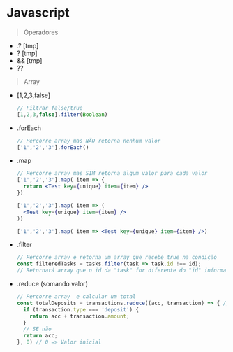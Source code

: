 # Javascript

> Operadores  

- .? [tmp]
- ? [tmp]
- && [tmp]
- ??

> Array  

- [1,2,3,false]
  ```jsx
  // Filtrar false/true
  [1,2,3,false].filter(Boolean)
  ```

- .forEach
  ```jsx
  // Percorre array mas NÃO retorna nenhum valor
  ['1','2','3'].forEach()
  ```

- .map
  ```jsx
  // Percorre array mas SIM retorna algum valor para cada valor
  ['1','2','3'].map( item => {
    return <Test key={unique} item={item} />
  })
  ```
  ```jsx
  ['1','2','3'].map( item => (
    <Test key={unique} item={item} />
  ))
  ```
  ```jsx
  ['1','2','3'].map( item => <Test key={unique} item={item} />)
  ```

- .filter
  ```jsx
  // Percorre array e retorna um array que recebe true na condição
  const filteredTasks = tasks.filter(task => task.id !== id);
  // Retornará array que o id da "task" for diferente do "id" informado 
  ```

- .reduce (somando valor)
  ```jsx
  // Percorre array  e calcular um total
  const totalDeposits = transactions.reduce((acc, transaction) => { //acc => acumulado
    if (transaction.type === 'deposit') {
      return acc + transaction.amount;
    }
    // SE não
    return acc;
  }, 0) // 0 => Valor inicial
  ```